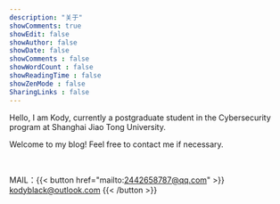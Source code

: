 ```yaml
---
description: "关于"
showComments: true
showEdit: false
showAuthor: false
showDate: false
showComments : false
showWordCount : false
showReadingTime : false
showZenMode : false
SharingLinks : false
---
```


Hello, I am Kody, currently a postgraduate student in the Cybersecurity program at Shanghai Jiao Tong University.

Welcome to my blog! Feel free to contact me if necessary. 

<br>

MAIL：{{< button href="mailto:2442658787@qq.com" >}}
kodyblack@outlook.com
{{< /button >}}
